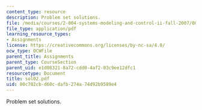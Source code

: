 ```yaml
---
content_type: resource
description: Problem set solutions.
file: /media/courses/2-004-systems-modeling-and-control-ii-fall-2007/00c702cbd60cdafb274a74d92b9589e4_sol02.pdf
file_type: application/pdf
learning_resource_types:
- Assignments
license: https://creativecommons.org/licenses/by-nc-sa/4.0/
ocw_type: OCWFile
parent_title: Assignments
parent_type: CourseSection
parent_uid: e1d08321-8a72-cdd0-4af2-03c9ee12dfc1
resourcetype: Document
title: sol02.pdf
uid: 00c702cb-d60c-dafb-274a-74d92b9589e4
---
```

Problem set solutions.